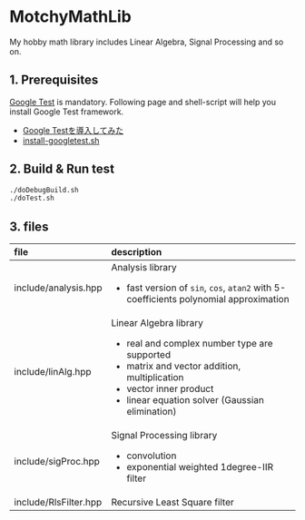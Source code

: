 # MotchyMathLib

My hobby math library includes Linear Algebra, Signal Processing and so on.

## 1. Prerequisites

[Google Test](https://github.com/google/googletest) is mandatory.
Following page and shell-script will help you install Google Test framework.

* [Google Testを導入してみた](https://qiita.com/y-vectorfield/items/6238cfd2d9c34aefe364)
* [install-googletest.sh](https://gist.github.com/motchy869/22d873415722a1c10bc77d3f761339dc)

## 2. Build & Run test

```sh
./doDebugBuild.sh
./doTest.sh
```

## 3. files

|file|description|
|:---|:---|
|include/analysis.hpp|Analysis library<ul><li>fast version of `sin`, `cos`, `atan2` with 5-coefficients polynomial approximation</li></ul>|
|include/linAlg.hpp|Linear Algebra library<ul><li>real and complex number type are supported</li><li>matrix and vector addition, multiplication</li><li>vector inner product</li><li>linear equation solver (Gaussian elimination)</li></ul>|
|include/sigProc.hpp|Signal Processing library<ul><li>convolution</li><li>exponential weighted 1degree-IIR filter</li></ul>|
|include/RlsFilter.hpp|Recursive Least Square filter|
